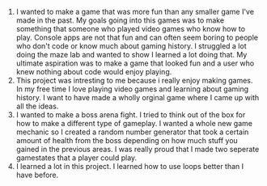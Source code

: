1. I wanted to make a game that was more fun than any smaller game I've made in the past. My goals going into this games was to make something that
someone who played video games who know how to play. Console apps are not that fun and can often seem boring to people who don't code or know 
much about gaming history. I struggled a lot doing the maze lab and wanted to show I learned a lot doing that. My ultimate aspiration was to make 
a game that looked fun and a user who knew nothing about code would enjoy playing.
2. This project was intresting to me because i really enjoy making games. In my free time I love playing video games and learning about gaming  
history. I want to have made a wholly orginal game where I came up with all the ideas.
3. I wanted to make a boss arena fight. I tried to think out of the box for how to make a different type of gameplay. I wanted a whole new game   
mechanic so I created a random number generator that took a certain amount of health from the boss depending on how much stuff you gained in the previous areas. I was really proud that I made two seperate gamestates that a player could play. 
4. I learned a lot in this project. I learned how to use loops better than I have before. 